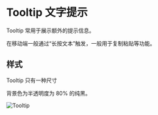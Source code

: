# Tooltip 文字提示

Tooltip 常用于展示额外的提示信息。

在移动端一般通过“长按文本”触发，一般用于复制粘贴等功能。

## 样式

<div class="imgblock">
  <div class="sm">
    <p>Tooltip 只有一种尺寸</p>
    <p>背景色为半透明度为 80% 的纯黑。</p>
  </div>
  <div class="sm">
    <img class="img" src="https://ws1.sinaimg.cn/large/006oPFLAly1frz04i4vynj30k006m0st.jpg" alt="Tooltip"/>
  </div>
</div>